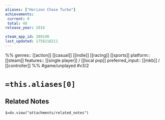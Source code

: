 ```yaml
---
aliases: ["Horizon Chase Turbo"]
achievements:
 current: 0
 total: 48
release_year: 2018

steam_app_id: 389140
last_updated: 1750218211
---
```

%%
genres:: [[action]] [[casual]] [[indie]] [[racing]] [[sports]]
platform:: [[steam]]
features:: [[single player]] / [[local pvp]]
preferred_input:: [[mkb]] / [[controller]]
%%
#game/unplayed
#v3/2

# `=this.aliases[0]`
## Related Notes
`$=dv.view("attachments/related_notes")`